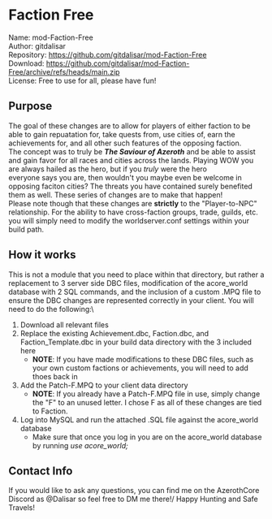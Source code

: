 # Faction Free
Name:   mod-Faction-Free \
Author:   gitdalisar \
Repository:   https://github.com/gitdalisar/mod-Faction-Free \
Download:   https://github.com/gitdalisar/mod-Faction-Free/archive/refs/heads/main.zip \
License:   Free to use for all, please have fun! 


## Purpose
The goal of these changes are to allow for players of either faction to be able to gain repuatation for, take quests from, use cities of, earn the achievements for, and all other such features of the opposing faction. \
The concept was to truly be **_The Saviour of Azeroth_** and be able to assist and gain favor for all races and cities across the lands. Playing WOW you are always hailed as the hero, but if you _truly_ were the hero\
everyone says you are, then wouldn't you maybe even be welcome in opposing faciton cities? The threats you have contained surely benefited them as well. These series of changes are to make that happen!\
Please note though that these changes are **strictly** to the "Player-to-NPC" relationship. For the ability to have cross-faction groups, trade, guilds, etc. you will simply need to modify the worldserver.conf settings within your build path.

## How it works
This is not a module that you need to place within that directory, but rather a replacement to 3 server side DBC files, modification of the acore_world database with 2 SQL commands, and the inclusion of a custom .MPQ file to ensure the DBC changes are represented correctly in your client. You will need to do the following:\

1. Download all relevant files
2. Replace the existing Achievement.dbc, Faction.dbc, and Faction_Template.dbc in your build data directory with the 3 included here
   - **NOTE**: If you have made modifications to these DBC files, such as your own custom factions or achievements, you will need to add thoes back in
4. Add the Patch-F.MPQ to your client data directory
   - **NOTE**: If you already have a Patch-F.MPQ file in use, simply change the "F" to an unused letter. I chose F as all of these changes are tied to Faction.
5. Log into MySQL and run the attached .SQL file against the acore_world database
   - Make sure that once you log in you are on the acore_world database by running _use acore_world;_ 
 
## Contact Info
If you would like to ask any questions, you can find me on the AzerothCore Discord as @Dalisar so feel free to DM me there!/
Happy Hunting and Safe Travels!  
